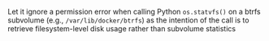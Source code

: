 Let it ignore a permission error when calling Python `os.statvfs()` on a btrfs subvolume (e.g., `/var/lib/docker/btrfs`) as the intention of the call is to retrieve filesystem-level disk usage rather than subvolume statistics
